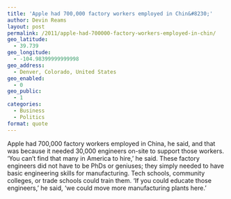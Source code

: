 ```yaml
---
title: 'Apple had 700,000 factory workers employed in Chin&#8230;'
author: Devin Reams
layout: post
permalink: /2011/apple-had-700000-factory-workers-employed-in-chin/
geo_latitude:
  - 39.739
geo_longitude:
  - -104.98399999999998
geo_address:
  - Denver, Colorado, United States
geo_enabled:
  - 0
geo_public:
  - 1
categories:
  - Business
  - Politics
format: quote
---
```

Apple had 700,000 factory workers employed in China, he said, and that was because it needed 30,000 engineers on-site to support those workers. ‘You can’t find that many in America to hire,’ he said. These factory engineers did not have to be PhDs or geniuses; they simply needed to have basic engineering skills for manufacturing. Tech schools, community colleges, or trade schools could train them. ‘If you could educate those engineers,’ he said, ‘we could move more manufacturing plants here.’